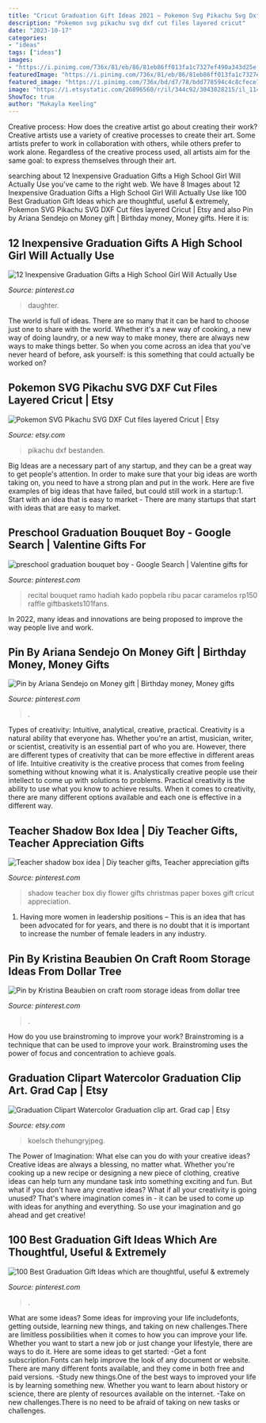 ```yaml
---
title: "Cricut Graduation Gift Ideas 2021 ~ Pokemon Svg Pikachu Svg Dxf Cut Files Layered Cricut"
description: "Pokemon svg pikachu svg dxf cut files layered cricut"
date: "2023-10-17"
categories:
- "ideas"
tags: ["ideas"]
images:
- "https://i.pinimg.com/736x/81/eb/86/81eb86ff013fa1c7327ef490a343d25e.jpg"
featuredImage: "https://i.pinimg.com/736x/81/eb/86/81eb86ff013fa1c7327ef490a343d25e.jpg"
featured_image: "https://i.pinimg.com/736x/bd/d7/78/bdd778594c4c8cfece78607c7647af51--dollar-tree-storage-ideas.jpg"
image: "https://i.etsystatic.com/26896560/r/il/344c92/3043028215/il_1140xN.3043028215_3805.jpg"
ShowToc: true
author: "Makayla Keeling"
---
```



Creative process: How does the creative artist go about creating their work?
Creative artists use a variety of creative processes to create their art. Some artists prefer to work in collaboration with others, while others prefer to work alone. Regardless of the creative process used, all artists aim for the same goal: to express themselves through their art.

	

		
searching about 12 Inexpensive Graduation Gifts a High School Girl Will Actually Use you've came to the right web. We have 8 Images about 12 Inexpensive Graduation Gifts a High School Girl Will Actually Use like 100 Best Graduation Gift Ideas which are thoughtful, useful &amp; extremely, Pokemon SVG Pikachu SVG DXF Cut files layered Cricut | Etsy and also Pin by Ariana Sendejo on Money gift | Birthday money, Money gifts. Here it is:
		
    
## 12 Inexpensive Graduation Gifts A High School Girl Will Actually Use

<img loading=lazy src="https://i.pinimg.com/736x/82/3d/a5/823da5a1c64ed26d9f52965d7712a8d4.jpg" onerror="this.onerror=null;this.src='https://tse1.mm.bing.net/th?id=OIP.4PQ01ivOLiVFAAtf7YMKhwHaPH&amp;pid=15.1';" alt="12 Inexpensive Graduation Gifts a High School Girl Will Actually Use">

_Source: pinterest.ca_

>daughter. 

	

The world is full of ideas. There are so many that it can be hard to choose just one to share with the world. Whether it's a new way of cooking, a new way of doing laundry, or a new way to make money, there are always new ways to make things better. So when you come across an idea that you've never heard of before, ask yourself: is this something that could actually be worked on?

    
## Pokemon SVG Pikachu SVG DXF Cut Files Layered Cricut | Etsy

<img loading=lazy src="https://i.etsystatic.com/26896560/r/il/344c92/3043028215/il_1140xN.3043028215_3805.jpg" onerror="this.onerror=null;this.src='https://tse3.mm.bing.net/th?id=OIP.yUGuBzJiU35Dv1ZhJO7nDgHaHa&amp;pid=15.1';" alt="Pokemon SVG Pikachu SVG DXF Cut files layered Cricut | Etsy">

_Source: etsy.com_

>pikachu dxf bestanden. 

	

Big Ideas are a necessary part of any startup, and they can be a great way to get people's attention. In order to make sure that your big ideas are worth taking on, you need to have a strong plan and put in the work. Here are five examples of big ideas that have failed, but could still work in a startup:1. Start with an idea that is easy to market - There are many startups that start with ideas that are easy to market.

    
## Preschool Graduation Bouquet Boy - Google Search | Valentine Gifts For

<img loading=lazy src="https://i.pinimg.com/736x/5e/c7/86/5ec786ee845bbed6f3d2514ced24bf01.jpg" onerror="this.onerror=null;this.src='https://tse1.mm.bing.net/th?id=OIP.VDlMko-48GDNyQhhTXjGggHaJ3&amp;pid=15.1';" alt="preschool graduation bouquet boy - Google Search | Valentine gifts for">

_Source: pinterest.com_

>recital bouquet ramo hadiah kado popbela ribu pacar caramelos rp150 raffle giftbaskets101fans. 

	

In 2022, many ideas and innovations are being proposed to improve the way people live and work.

    
## Pin By Ariana Sendejo On Money Gift | Birthday Money, Money Gifts

<img loading=lazy src="https://i.pinimg.com/736x/ac/05/97/ac059712c697e5ac4a8783ac3d95b173.jpg" onerror="this.onerror=null;this.src='https://tse3.mm.bing.net/th?id=OIP.vYWayCSMzB0GyXe-ftBaBwHaLI&amp;pid=15.1';" alt="Pin by Ariana Sendejo on Money gift | Birthday money, Money gifts">

_Source: pinterest.com_

>. 

	

Types of creativity: Intuitive, analytical, creative, practical.
Creativity is a natural ability that everyone has. Whether you're an artist, musician, writer, or scientist, creativity is an essential part of who you are. However, there are different types of creativity that can be more effective in different areas of life. Intuitive creativity is the creative process that comes from feeling something without knowing what it is. Analystically creative people use their intellect to come up with solutions to problems. Practical creativity is the ability to use what you know to achieve results. When it comes to creativity, there are many different options available and each one is effective in a different way.

    
## Teacher Shadow Box Idea | Diy Teacher Gifts, Teacher Appreciation Gifts

<img loading=lazy src="https://i.pinimg.com/736x/06/65/70/06657026e8b8194be2def5a5c7a89f32.jpg" onerror="this.onerror=null;this.src='https://tse3.mm.bing.net/th?id=OIP.ojJ3f5GLgKCsXgNRbcB5YQHaJP&amp;pid=15.1';" alt="Teacher shadow box idea | Diy teacher gifts, Teacher appreciation gifts">

_Source: pinterest.com_

>shadow teacher box diy flower gifts christmas paper boxes gift cricut appreciation. 

	

1. Having more women in leadership positions – This is an idea that has been advocated for for years, and there is no doubt that it is important to increase the number of female leaders in any industry.

    
## Pin By Kristina Beaubien On Craft Room Storage Ideas From Dollar Tree

<img loading=lazy src="https://i.pinimg.com/736x/bd/d7/78/bdd778594c4c8cfece78607c7647af51--dollar-tree-storage-ideas.jpg" onerror="this.onerror=null;this.src='https://tse2.mm.bing.net/th?id=OIP.hgUwVRGLR-64mC06wUlQugHaJ3&amp;pid=15.1';" alt="Pin by Kristina Beaubien on craft room storage ideas from dollar tree">

_Source: pinterest.com_

>. 

	

How do you use brainstroming to improve your work?
Brainstroming is a technique that can be used to improve your work. Brainstroming uses the power of focus and concentration to achieve goals.

    
## Graduation Clipart Watercolor Graduation Clip Art. Grad Cap | Etsy

<img loading=lazy src="https://i.etsystatic.com/20073781/r/il/82d9bc/3011805818/il_fullxfull.3011805818_7xqu.jpg" onerror="this.onerror=null;this.src='https://tse4.mm.bing.net/th?id=OIP.Nwjs7X5RD8xV-g10yQW9DQHaE8&amp;pid=15.1';" alt="Graduation Clipart Watercolor Graduation clip art. Grad cap | Etsy">

_Source: etsy.com_

>koelsch thehungryjpeg. 

	

The Power of Imagination: What else can you do with your creative ideas?
Creative ideas are always a blessing, no matter what. Whether you're cooking up a new recipe or designing a new piece of clothing, creative ideas can help turn any mundane task into something exciting and fun. But what if you don't have any creative ideas? What if all your creativity is going unused? That's where imagination comes in - it can be used to come up with ideas for anything and everything. So use your imagination and go ahead and get creative!

    
## 100 Best Graduation Gift Ideas Which Are Thoughtful, Useful &amp; Extremely

<img loading=lazy src="https://i.pinimg.com/736x/81/eb/86/81eb86ff013fa1c7327ef490a343d25e.jpg" onerror="this.onerror=null;this.src='https://tse2.mm.bing.net/th?id=OIP.512nD1HgCaEp6dytxEMD3wAAAA&amp;pid=15.1';" alt="100 Best Graduation Gift Ideas which are thoughtful, useful &amp; extremely">

_Source: pinterest.com_

>. 

	

What are some ideas?
Some ideas for improving your life includefonts, getting outside, learning new things, and taking on new challenges.There are limitless possibilities when it comes to how you can improve your life. Whether you want to start a new job or just change your lifestyle, there are ways to do it. Here are some ideas to get started: 
-Get a font subscription.Fonts can help improve the look of any document or website. There are many different fonts available, and they come in both free and paid versions. 
-Study new things.One of the best ways to improved your life is by learning something new. Whether you want to learn about history or science, there are plenty of resources available on the internet. 
-Take on new challenges.There is no need to be afraid of taking on new tasks or challenges.

